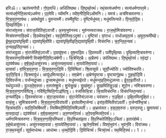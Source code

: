 

  
हरिःॐ।। ऋत॑स्यगोपौ। गो॒पा॒वधि॑। अधि॑तिष्ठथः। ति॒ष्ठ॒थो॒रथं॑। रथं॒सत्य॑धर्माणा। सत्य॑धर्मणापर॒मे। सत्य॑धर्म॒णॆति॒सत्य॑ऽधर्मणा। प॒र॒मेवि। व्यो॑मनि। व्यो॑म॒नीति॒विऽओ॑मनि।। यमत्र॑। अत्र॑मित्रावरुणा। मि॒त्रा॒व॒रु॒णा॒व॑थः। अव॑थोयु॒वं। यु॒वन्तस्मै॑। तस्मै॑वृ॒ष्टिः। वृ॒ष्टिर्मधु॑मत्। मधु॑मत्पिन्वते। पि॒न्व॒ते॒दि॒वः। दि॒वइति॑दि॒वः।।  
संराजा॑व॒स्य। संराजा॒विति॑सं॒ऽराजौ॑। अ॒स्य॒भुव॑नस्य। भुव॑नस्यराजथः। रा॒ज॒थो॒मित्रा॑वरुणा। मित्रा॑वरुणावि॒दथे॑। वि॒दथे॑स्व॒र्दृशा॑। स्व॒र्दृशेति॑स्वः॒ऽदृशा॑।। वृ॒ष्टिंवां॑। वां॒राधः॑। राधो॑अमृत॒त्वं। अ॒मृ॒त॒त्वमी॑महे। ई॒म॒ह॒द्यावा॑पृथि॒वी। द्यावा॑पृथि॒वीवि। द्यावा॑पृथि॒वीइति॒द्यावा॑पृथि॒वी। विच॑रन्ति। च॒र॒न्ति॒त॒न्यवः॑। त॒न्यव॒इति॑त॒न्यवः॑।।  
संरा॑जावु॒ग्रा। सं॒राजेति॑सं॒ऽराजौ॑। उ॒ग्रावृ॑ष॒भा। वृ॒ष॒भादि॒वः। दि॒वस्पती॑। पती॑पृथि॒व्याः। पृ॒थि॒व्यामि॒त्रावरु॑णा। मि॒त्रावरु॑णा॒विच॑र्षणी विच॑र्ष॒णीति॒विऽच॑र्षणी।। चि॒त्रेभि॑र॒भ्रैः। अ॒भ्रैरुप॑। उप॑तिष्ठथः। ति॒ष्ठ॒थो॒रवं॑। रवं॒द्यां। द्यांव॑र्षयथः। व॒र्ष॒य॒थो॒असु॑रस्य। असु॑रस्यमा॒यया॑। मा॒ययेति॑मा॒यया॑।।  
मा॒यावां॑। वां॒मि॒त्रा॒व॒रु॒णा॒। मि॒त्रा॒व॒रु॒णा॒दि॒वि। दि॒विश्रिता॑। श्रि॒तासूर्यः॑। सूर्यो॒ज्योतिः॑। ज्योति॑श्चरति। च॒र॒ति॒चि॒त्रं। चि॒त्रमायु॑धं। आयु॑ध॒मित्यायु॑धं।। तम॒भ्रेण॑। अ॒भ्रेण॑वृ॒ष्ट्या। वृ॒ष्ट्यागू॑हथः। गू॒ह॒थो॒दि॒वि। दि॒विपर्ज॑न्य। पर्ज॑न्यद्र॒प्साः। द्र॒प्सामधु॑मन्तः। मधु॑मन्तईरते। मधु॑मन्त॒इति॒मधु॑ऽमन्तः। ई॒र॒त॒इती॑रते।।  
रथं॑युञ्जते। यु॒ञ्ज॒ते॒म॒रुतः॑। म॒रुत॑श्शु॒भे। शु॒भेसु॒खं। सु॒खंशूरः॑। सु॒खमिति॑सु॒ऽखं। शूरो॒न। नमि॑त्रावरुणा। मि॒त्रा॒व॒रु॒णा॒गवि॑ष्टिषु। गवि॑ष्टि॒ष्विति॒गोऽइ॑ष्टिषु।। रजां॑सिचि॒त्रा। चि॒त्राविच॑रन्ति। विच॑रन्तित॒न्यवः॑। त॒न्यवो॑दि॒वः। दि॒वस्सं॑राजा। सं॒रा॒जा॒पय॑सा। सं॒रा॒जेति॑संऽराजा। पय॑सान। न॒उ॒क्षि॒तं। उ॒क्षि॒तमित्यु॑क्षि॒तं।।  
वाचं॒सु। सुमि॑त्रावरुणौ। मि॒त्रा॒व॒रु॒णा॒विरा॑वतीं। इरा॑वतीम्प॒र्जन्यः॑। इरा॑व॒तीमितीरा॑ऽवतीं। प॒र्जन्य॑श्चि॒त्रां। चि॒त्रांवद॑ति। वद॑ति॒त्विषि॑मतीं। त्विषि॑मती॒मिति॒त्विषि॑ऽमतीं।। अ॒भ्राव॑सत। व॒स॒त॒म॒रुतः॑। म॒रुत॒स्सु। सु॒मायया॑। मा॒यया॒द्यां। द्यांव॑र्षयतं। व॒र्ष॒य॒तम॒रु॒णां। अ॒रु॒णाम॑रे॒पसं॑। अ॒रे॒पस॒मित्य॑रे॒पसं॑।।  
धर्म॑णामित्रावरुणा। मि॒त्रा॒व॒रु॒णा॒वि॒पश्चिता॑। वि॒प॒श्चिता॑व्र॒ता। वि॒प॒श्चितेति॑वि॒पः॒ऽचिता॑। व्र॒तार॑क्षेथे। र॒क्षे॒थेअसु॑रस्य। असु॑रस्यमा॒यया॑। मा॒ययेति॑मा॒यया॑।। ऋ॒तेन॒विश्वं॑। विश्वं॒भुव॑नं। भुव॑नं॒वि। विरा॑जथः। रा॒ज॒थ॒स्सूर्यं॑। सूर्य॒माध॑त्थः। आध॑त्थः। ध॒त्थो॒दि॒वि। दि॒विचित्र्यं॑। चित्र्यं॒रथं॑। रथ॒मिति॒रथं॑।। 1 ।।  
